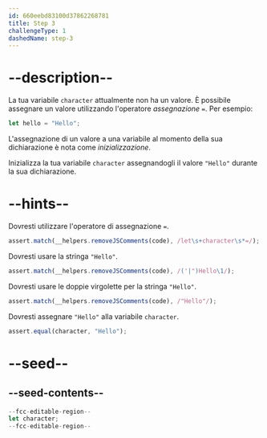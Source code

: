 ```yaml
---
id: 660eebd83100d37862268781
title: Step 3
challengeType: 1
dashedName: step-3
---
```


# --description--

La tua variabile `character` attualmente non ha un valore. È possibile assegnare un valore utilizzando l'operatore <dfn>assegnazione</dfn> `=`. Per esempio:

```js
let hello = "Hello";
```

L'assegnazione di un valore a una variabile al momento della sua dichiarazione è nota come <dfn>inizializzazione</dfn>.

Inizializza la tua variabile `character` assegnandogli il valore `"Hello"` durante la sua dichiarazione.

# --hints--

Dovresti utilizzare l'operatore di assegnazione `=`.

```js
assert.match(__helpers.removeJSComments(code), /let\s+character\s*=/);
```

Dovresti usare la stringa `"Hello"`.

```js
assert.match(__helpers.removeJSComments(code), /('|")Hello\1/);
```

Dovresti usare le doppie virgolette per la stringa `"Hello"`.

```js
assert.match(__helpers.removeJSComments(code), /"Hello"/);
```

Dovresti assegnare `"Hello"` alla variabile `character`.

```js
assert.equal(character, "Hello");
```

# --seed--

## --seed-contents--

```js
--fcc-editable-region--
let character;
--fcc-editable-region--
```
